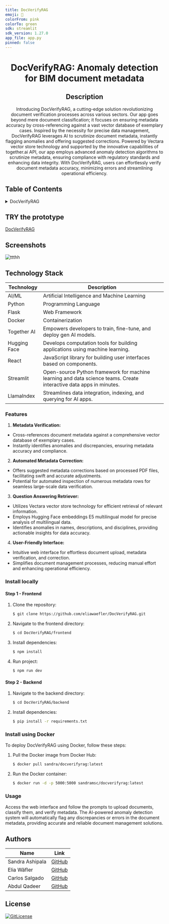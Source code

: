 ```yaml
---
title: DocVerifyRAG
emoji: 🐠
colorFrom: pink
colorTo: green
sdk: streamlit
sdk_version: 1.27.0
app_file: app.py
pinned: false
---
```


<!-- PROJECT TITLE -->
  <h1 align="center">DocVerifyRAG: Anomaly detection for BIM document metadata</h1>
 <div id="header" align="center">
</div>
<h2 align="center">
 Description
</h2>
<p align="center"> Introducing DocVerifyRAG, a cutting-edge solution revolutionizing document verification processes across various sectors. Our app goes beyond mere document classification; it focuses on ensuring metadata accuracy by cross-referencing against a vast vector database of exemplary cases. Inspired by the necessity for precise data management, DocVerifyRAG leverages AI to scrutinize document metadata, instantly flagging anomalies and offering suggested corrections. Powered by Vectara vector store technology and supported by the innovative capabilities of together.ai API, our app employs advanced anomaly detection algorithms to scrutinize metadata, ensuring compliance with regulatory standards and enhancing data integrity. With DocVerifyRAG, users can effortlessly verify document metadata accuracy, minimizing errors and streamlining operational efficiency.</p>

## Table of Contents

<details>
<summary>DocVerifyRAG</summary>
  
- [Application Description](#application-description)
- [Table of Contents](#table-of-contents)
- [Local installation](#install-locally)
- [Install using Docker](#install-using-docker)
- [Usage](#usage)
- [Contributing](#contributing)
- [Authors](#authors)
- [License](#license)

</details>

## TRY the prototype
[DocVerifyRAG](https://docverifyrag.vercel.app/)

## Screenshots


![ttthh](https://github.com/eliawaefler/DocVerifyRAG/assets/19821445/331845d7-a360-4315-92ef-d4bb50021eaa)

## Technology Stack

| Technology | Description                 |
| ---------- | --------------------------- |
| AI/ML      | Artificial Intelligence and Machine Learning |
| Python     | Programming Language        |
| Flask      | Web Framework               |
| Docker     | Containerization            |
| Together AI    | Empowers developers to train, fine-tune, and deploy gen AI models. |
| Hugging Face    | Develops computation tools for building applications using machine learning. |
| React    | JavaScript library for building user interfaces based on components.  |
| Streamlit    | Open-source Python framework for machine learning and data science teams. Create interactive data apps in minutes.  |
|LlamaIndex| Streamlines data integration, indexing, and querying for AI apps.|

### Features

1. **Metadata Verification:**
- Cross-references document metadata against a comprehensive vector database of exemplary cases.
- Instantly identifies anomalies and discrepancies, ensuring metadata accuracy and compliance.

2. **Automated Metadata Correction:**
- Offers suggested metadata corrections based on processed PDF files, facilitating swift and accurate adjustments.
- Potential for automated inspection of numerous metadata rows for seamless large-scale data verification.

3. **Question Answering Retriever:**
- Utilizes Vectara vector store technology for efficient retrieval of relevant information.
- Employs Hugging Face embeddings E5 multilingual model for precise analysis of multilingual data.
- Identifies anomalies in names, descriptions, and disciplines, providing actionable insights for data accuracy.

4. **User-Friendly Interface:**
- Intuitive web interface for effortless document upload, metadata verification, and correction.
- Simplifies document management processes, reducing manual effort and enhancing operational efficiency.

### Install locally

#### Step 1 - Frontend

1. Clone the repository:
    ```bash
    $ git clone https://github.com/eliawaefler/DocVerifyRAG.git
    ```

2. Navigate to the frontend directory:
    ```bash
    $ cd DocVerifyRAG/frontend
    ```

3. Install dependencies:
    ```bash
    $ npm install
    ```
4. Run project:
    ```bash
    $ npm run dev
    ```

#### Step 2 - Backend

1. Navigate to the backend directory:
    ```bash
    $ cd DocVerifyRAG/backend
    ```

2. Install dependencies:
    ```bash
    $ pip install -r requirements.txt
    ```

### Install using Docker

To deploy DocVerifyRAG using Docker, follow these steps:

1. Pull the Docker image from Docker Hub:

    ```bash
    $ docker pull sandra/docverifyrag:latest
    ```

2. Run the Docker container:

    ```bash
    $ docker run -d -p 5000:5000 sandramsc/docverifyrag:latest
    ```

### Usage

Access the web interface and follow the prompts to upload documents, classify them, and verify metadata. The AI-powered anomaly detection system will automatically flag any discrepancies or errors in the document metadata, providing accurate and reliable document management solutions.
## Authors

| Name           | Link                                      |
| -------------- | ----------------------------------------- |
| Sandra Ashipala | [GitHub](https://github.com/sandramsc) |
| Elia Wäfler | [GitHub](https://github.com/eliawaefler) |
| Carlos Salgado | [GitHub](https://github.com/salgadev) |
| Abdul Qadeer | [GitHub](https://github.com/AbdulQadeer-55) |


## License

[![GitLicense](https://img.shields.io/badge/License-MIT-lime.svg)](https://github.com/eliawaefler/DocVerifyRAG/blob/main/LICENSE)
